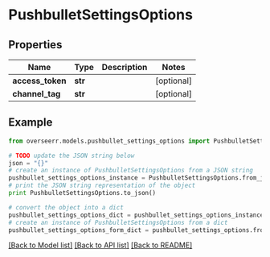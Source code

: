 # PushbulletSettingsOptions


## Properties

Name | Type | Description | Notes
------------ | ------------- | ------------- | -------------
**access_token** | **str** |  | [optional] 
**channel_tag** | **str** |  | [optional] 

## Example

```python
from overseerr.models.pushbullet_settings_options import PushbulletSettingsOptions

# TODO update the JSON string below
json = "{}"
# create an instance of PushbulletSettingsOptions from a JSON string
pushbullet_settings_options_instance = PushbulletSettingsOptions.from_json(json)
# print the JSON string representation of the object
print PushbulletSettingsOptions.to_json()

# convert the object into a dict
pushbullet_settings_options_dict = pushbullet_settings_options_instance.to_dict()
# create an instance of PushbulletSettingsOptions from a dict
pushbullet_settings_options_form_dict = pushbullet_settings_options.from_dict(pushbullet_settings_options_dict)
```
[[Back to Model list]](../README.md#documentation-for-models) [[Back to API list]](../README.md#documentation-for-api-endpoints) [[Back to README]](../README.md)


